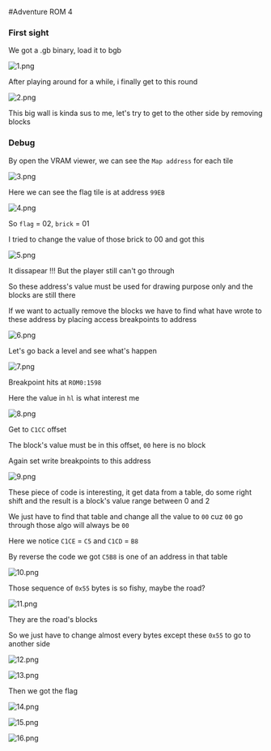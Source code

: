 #Adventure ROM 4

### First sight

We got a .gb binary, load it to bgb

![1.png](1.png)

After playing around for a while, i finally get to this round

![2.png](2.png)

This big wall is kinda sus to me, let's try to get to the other side by removing blocks

### Debug

By open the VRAM viewer, we can see the `Map address` for each tile

![3.png](3.png)

Here we can see the flag tile is at address `99EB`

![4.png](4.png)

So `flag` = 02, `brick` = 01

I tried to change the value of those brick to 00 and got this

![5.png](5.png)

It dissapear !!! But the player still can't go through

So these address's value must be used for drawing purpose only and the blocks are still there

If we want to actually remove the blocks we have to find what have wrote to these address by placing access breakpoints to address

![6.png](6.png)

Let's go back a level and see what's happen

![7.png](7.png)

Breakpoint hits at `ROM0:1598`

Here the value in `hl` is what interest me

![8.png](8.png)

Get to `C1CC` offset

The block's value must be in this offset, `00` here is no block

Again set write breakpoints to this address

![9.png](9.png)

These piece of code is interesting, it get data from a table, do some right shift and the result is a block's value range between 0 and 2

We just have to find that table and change all the value to `00` cuz `00` go through those algo will always be `00`

Here we notice `C1CE` = `C5` and `C1CD` = `B8`

By reverse the code we got `C5B8` is one of an address in that table

![10.png](10.png)

Those sequence of `0x55` bytes is so fishy, maybe the road?

![11.png](11.png)

They are the road's blocks

So we just have to change almost every bytes except these `0x55` to go to another side

![12.png](12.png)

![13.png](13.png)

Then we got the flag

![14.png](14.png)

![15.png](15.png)

![16.png](16.png)

